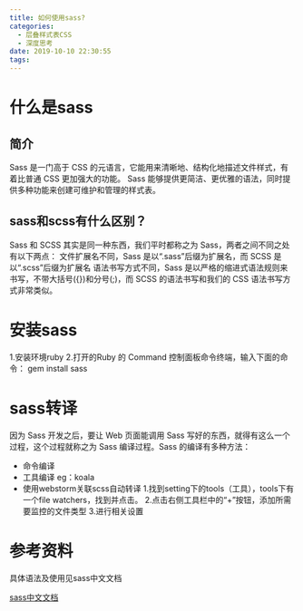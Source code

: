 ```yaml
---
title: 如何使用sass?
categories:
  - 层叠样式表CSS
  - 深度思考
date: 2019-10-10 22:30:55
tags:
---
```

# 什么是sass 

## 简介

Sass 是一门高于 CSS 的元语言，它能用来清晰地、结构化地描述文件样式，有着比普通 CSS 更加强大的功能。 
Sass 能够提供更简洁、更优雅的语法，同时提供多种功能来创建可维护和管理的样式表。 

## sass和scss有什么区别？ 

Sass 和 SCSS 其实是同一种东西，我们平时都称之为 Sass，两者之间不同之处有以下两点： 
文件扩展名不同，Sass 是以“.sass”后缀为扩展名，而 SCSS 是以“.scss”后缀为扩展名 
语法书写方式不同，Sass 是以严格的缩进式语法规则来书写，不带大括号({})和分号(;)，而 SCSS 的语法书写和我们的 CSS 语法书写方式非常类似。

# 安装sass

1.安装环境ruby 
2.打开的Ruby 的 Command 控制面板命令终端，输入下面的命令： 
gem install sass

# sass转译

因为 Sass 开发之后，要让 Web 页面能调用 Sass 写好的东西，就得有这么一个过程，这个过程就称之为 Sass 编译过程。Sass 的编译有多种方法：

- 命令编译
- 工具编译 eg：koala
- 使用webstorm关联scss自动转译 
  1.找到setting下的tools（工具），tools下有一个file watchers，找到并点击。 
  2.点击右侧工具栏中的“+”按钮，添加所需要监控的文件类型 
  3.进行相关设置

# 参考资料

具体语法及使用见sass中文文档

[sass中文文档](https://www.sasscss.com/docs/)